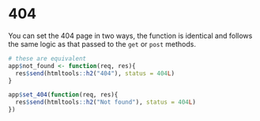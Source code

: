 # 404

You can set the 404 page in two ways, the function is identical and follows the same logic as that passed to the `get` or `post` methods.

```r
# these are equivalent
app$not_found <- function(req, res){
  res$send(htmltools::h2("404"), status = 404L)
}

app$set_404(function(req, res){
  res$send(htmltools::h2("Not found"), status = 404L)
})
```
